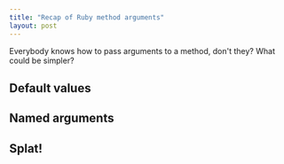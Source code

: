 ```yaml
---
title: "Recap of Ruby method arguments"
layout: post
---
```


Everybody knows how to pass arguments to a method, don't they? What
could be simpler?

## Default values


## Named arguments


## Splat!
